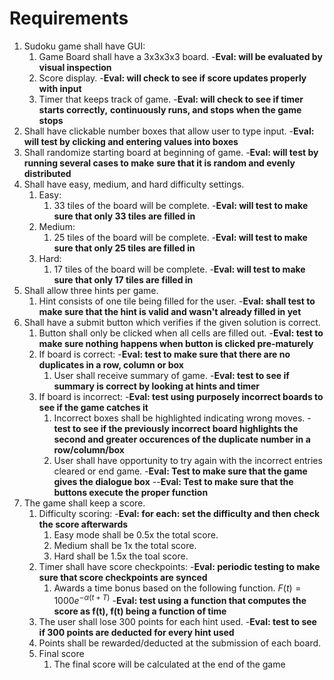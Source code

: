 # Requirements
 
1. Sudoku game shall have GUI:
	1. Game Board shall have a 3x3x3x3 board.
        -**Eval: will be evaluated by visual inspection**
    2. Score display.
        -**Eval: will check to see if score updates properly with input**
    3. Timer that keeps track of game.
        -**Eval: will check to see if timer starts correctly,**
            **continuously runs, and stops when the game stops**
2. Shall have clickable number boxes that allow user to type input.
    -**Eval: will test by clicking and entering values into boxes**
3. Shall randomize starting board at beginning of game.
    -**Eval: will test by running several cases to make**
        **sure that it is random and evenly distributed**
4. Shall have easy, medium, and hard difficulty settings.
    1. Easy:
        1. 33 tiles of the board will be complete.
            -**Eval: will test to make sure that only 33 tiles are filled in**
    2. Medium:
        1. 25 tiles of the board will be complete.
            -**Eval: will test to make sure that only 25 tiles are filled in**
    3. Hard:
        1. 17 tiles of the board will be complete.
            -**Eval: will test to make sure that only 17 tiles are filled in**
5. Shall allow three hints per game.
    1. Hint consists of one tile being filled for the user.
        -**Eval: shall test to make sure that the hint is valid and wasn't already filled in yet**
6. Shall have a submit button which verifies if the given solution is correct.
    1. Button shall only be clicked when all cells are filled out.
    -**Eval: test to make sure nothing happens when button is clicked pre-maturely**
    2. If board is correct:
        -**Eval: test to make sure that there are no duplicates in a row, column or box**
        1. User shall receive summary of game.
            -**Eval: test to see if summary is correct by looking at hints and timer**
    3. If board is incorrect:
        -**Eval: test using purposely incorrect boards to see if the game catches it**
        1. Incorrect boxes shall be highlighted indicating wrong moves.
            -**test to see if the previously incorrect board highlights the second and greater occurences of the duplicate number in a row/column/box**
        2. User shall have opportunity to try again with the incorrect entries cleared or end game.
            -**Eval: Test to make sure that the game gives the dialogue box**
                --**Eval: Test to make sure that the buttons execute the proper function**
7. The game shall keep a score.
    1. Difficulty scoring:
        -**Eval: for each: set the difficulty and then check the score afterwards**
        1. Easy mode shall be 0.5x the total score. 
        2. Medium shall be 1x the total score.
        3. Hard shall be 1.5x the toal score.
    2. Timer shall have score checkpoints:
        -**Eval: periodic testing to make sure that score checkpoints are synced**
        1. Awards a time bonus based on the following function.
            $F(t) = 1000e^{-α(t + T)}$
            -**Eval: test using a function that computes the score as f(t), f(t) being a function of time**
    3. The user shall lose 300 points for each hint used.
        -**Eval: test to see if 300 points are deducted for every hint used**
    4. Points shall be rewarded/deducted at the submission of each board.
    5. Final score
        1. The final score will be calculated at the end of the game